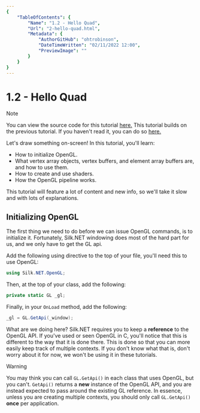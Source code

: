 ```yaml
---
{
    "TableOfContents": {
        "Name": "1.2 - Hello Quad",
        "Url": "2-hello-quad.html",
        "Metadata": {
            "AuthorGitHub": "ohtrobinson",
            "DateTimeWritten": "02/11/2022 12:00",
            "PreviewImage": ""
        }
    }
}
---
```


# 1.2 - Hello Quad
> [!Note]
> You can view the source code for this tutorial [here.](https://github.com/dotnet/Silk.NET/blob/main/examples/CSharp/OpenGL%20Tutorials/Tutorial%201.2%20-%20Hello%20quad/Program.cs) This tutorial builds on the previous tutorial. If you haven't read it, you can do so [here.](1-hello-window.html)

Let's draw something on-screen! In this tutorial, you'll learn:
* How to initialize OpenGL.
* What vertex array objects, vertex buffers, and element array buffers are, and how to use them.
* How to create and use shaders.
* How the OpenGL pipeline works.

This tutorial will feature a lot of content and new info, so we'll take it slow and with lots of explanations.

## Initializing OpenGL
The first thing we need to do before we can issue OpenGL commands, is to initialize it. Fortunately, Silk.NET windowing does most of the hard part for us, and we only have to get the GL api.

Add the following using directive to the top of your file, you'll need this to use OpenGL:

```cs
using Silk.NET.OpenGL;
```

Then, at the top of your class, add the following:

```cs
private static GL _gl;
```

Finally, in your `OnLoad` method, add the following:

```cs
_gl = GL.GetApi(_window);
```

What are we doing here? Silk.NET requires you to keep a **reference** to the OpenGL API. If you've used or seen OpenGL in C, you'll notice that this is different to the way that it is done there. This is done so that you can more easily keep track of multiple contexts. If you don't know what that is, don't worry about it for now, we won't be using it in these tutorials.

> [!Warning]
> You may think you can call `GL.GetApi()` in each class that uses OpenGL, but you can't. `GetApi()` returns a **new** instance of the OpenGL API, and you are instead expected to pass around the existing GL reference. In essence, unless you are creating multiple contexts, you should only call `GL.GetApi()` **once** per application.

